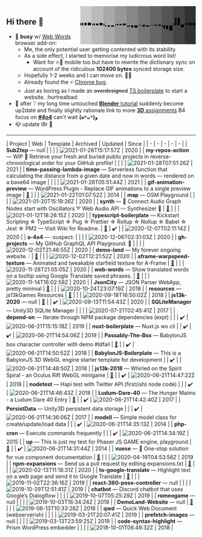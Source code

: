 <img width="307" align="right" src="https://raw.githubusercontent.com/SubZtep/SubZtep/master/assets/eq1.gif"/>

## Hi there 👋

- 🔭 **busy** w/ [Web Words](https://github.com/SubZtep/web-words) browser add-on:
  - Me, the only potential user getting contented with its stability.
  - As a side effect, I started to memorise my ludicrous word list!
    - Want for :fire::fox_face: mobile too but have to rewrite the dictionary sync on account of the ridiculous **102400 bytes** synced storage size.
  - Hopefully 1-2 weeks and I can move on. :snail::dancers:
  - Already found the :zap: [Chrome bug](https://www.youtube.com/watch?v=XBuz8XjvEAw).
  - Just as boring as I made an ~~overdesigned~~ [TS boilerplate](https://github.com/SubZtep/typescript-boilerplate) to start a website. :hurtrealbad:
- :seedling: after :grey_question: my long time untouched [**Blender** tutorial](https://www.udemy.com/course/learn-blender-3d-modeling-for-unity-video-game-development/) suddenly become up2date and finally slightly rationale link to more [**3D** assignments](http://15462.courses.cs.cmu.edu/fall2020/) B4 focus on [**#4o4**](https://github.com/SubZtep/a-4o4) can't wait **(๑˃ᴗ˂)ﻭ**
- :mailbox_closed: update l8r :crocodile:

---
| Project | Web | Template | Archived | Updated | Since |
|  -  |  -  |  -  |  -  |  -  |
| **SubZtep** — null |  |  |  | ![2021-01-28T15:17:57Z](https://time-passing.netlify.app/.netlify/functions/ago?time=1611847077000) | 2020 |
| **my-repos-action** — WIP :carousel_horse: Retrieve your fresh and buried public projects in reverse-chronological order for your GitHub profile! |  |  |  | ![2021-01-28T07:51:26Z](https://time-passing.netlify.app/.netlify/functions/ago?time=1611820286000) | 2021 |
| **time-passing-lambda-image** — Serverless function that calculating the distance from a given date and now in words — rendered on a base64 image |  |  |  | ![2021-01-28T05:51:44Z](https://time-passing.netlify.app/.netlify/functions/ago?time=1611813104000) | 2021 |
| **gif-animation-preview** — WordPress Plugin - Replace GIF animations to a single preview image | [:link:](http://wordpress.org/plugins/gif-animation-preview/) |  |  | ![2021-01-22T01:07:52Z](https://time-passing.netlify.app/.netlify/functions/ago?time=1611277672000) | 2014 |
| **map** — OSM Playground |  |  |  | ![2021-01-20T15:19:26Z](https://time-passing.netlify.app/.netlify/functions/ago?time=1611155966000) | 2020 |
| **synth** — 🎵 Connect Audio Graph Nodes start with Oscillators ➰ Web Audio API 〰️ Synthesizer 🎹 | [:link:](https://subztep.github.io/synth/) |  |  | ![2021-01-12T18:26:15Z](https://time-passing.netlify.app/.netlify/functions/ago?time=1610475975000) | 2020 |
| **typescript-boilerplate** — Kickstart Scripting ☆ TypeScript ☆ Pug ☆ Prettier ☆ Rollup ☆ Nollup ☆ Babel ☆ Jest ☆ PM2 — Visit Wiki for Readme. | [:link:](https://github.com/SubZtep/typescript-boilerplate/wiki) | :heavy_check_mark: |  | ![2020-12-07T02:11:14Z](https://time-passing.netlify.app/.netlify/functions/ago?time=1607307074000) | 2020 |
| **a-4o4** — :suspect: |  |  |  | ![2020-12-06T02:31:03Z](https://time-passing.netlify.app/.netlify/functions/ago?time=1607221863000) | 2020 |
| **gh-projects** — My GitHub GraphQL API Playground. :crystal_ball: |  |  |  | ![2020-12-02T21:46:55Z](https://time-passing.netlify.app/.netlify/functions/ago?time=1606945615000) | 2020 |
| **demo-land** — My forever ongoing website. 🕯 | [:link:](https://demo.land) |  |  | ![2020-12-02T12:21:52Z](https://time-passing.netlify.app/.netlify/functions/ago?time=1606911712000) | 2020 |
| **aframe-warpspeed-texture** — Animated and tweakable starfield texture for A-Frame | [:link:](https://subztep.github.io/aframe-warpspeed-texture/) |  |  | ![2020-11-28T21:05:05Z](https://time-passing.netlify.app/.netlify/functions/ago?time=1606597505000) | 2020 |
| **web-words** — Show translated words on a tooltip using Google Translate saved phrases. | [:link:](https://subztep.github.io/web-words/) |  |  | ![2020-11-14T16:02:58Z](https://time-passing.netlify.app/.netlify/functions/ago?time=1605369778000) | 2020 |
| **JsonCity** — JSON Parser WebApp, pretty minimal | [:link:](https://json.city) |  |  | ![2020-10-24T23:07:19Z](https://time-passing.netlify.app/.netlify/functions/ago?time=1603580839000) | 2018 |
| **resources** — js13kGames Resources | [:link:](https://js13kgames.github.io/resources/) |  |  | ![2020-09-18T16:50:02Z](https://time-passing.netlify.app/.netlify/functions/ago?time=1600447802000) | 2018 |
| **js13k-2020** — null | [:link:](https://subztep.github.io/js13k-2020/) |  | :heavy_check_mark: | ![2020-09-13T11:54:43Z](https://time-passing.netlify.app/.netlify/functions/ago?time=1599998083000) | 2020 |
| **SQLiteManager** — Unity3D SQLite Manager |  |  |  | ![2020-07-21T02:45:41Z](https://time-passing.netlify.app/.netlify/functions/ago?time=1595299541000) | 2017 |
| **depend-on** — Iterate through NPM package dependencies (expt) |  |  | :heavy_check_mark: | ![2020-06-21T15:15:18Z](https://time-passing.netlify.app/.netlify/functions/ago?time=1592752518000) | 2019 |
| **nuxt-boilerplate** — Nuxt.js wo cli |  | :heavy_check_mark: | :heavy_check_mark: | ![2020-06-21T14:54:06Z](https://time-passing.netlify.app/.netlify/functions/ago?time=1592751246000) | 2019 |
| **Passably-The-Box** — BabylonJS box character controller with demo #ldfail | [:link:](https://subztep.github.io/Passably-The-Box/dist/) |  | :heavy_check_mark: | ![2020-06-21T14:50:52Z](https://time-passing.netlify.app/.netlify/functions/ago?time=1592751052000) | 2018 |
| **BabylonJS-Boilerplate** — This is a BabylonJS 3D WebGL engine starter template for development |  | :heavy_check_mark: |  | ![2020-06-21T14:48:50Z](https://time-passing.netlify.app/.netlify/functions/ago?time=1592750930000) | 2018 |
| **js13k-2018** — Whirled on the Spirit Spiral - an Oculus Rift WebGL minigame | [:link:](https://subztep.github.io/js13k-2018/dist) |  | :heavy_check_mark: | ![2020-06-21T14:47:22Z](https://time-passing.netlify.app/.netlify/functions/ago?time=1592750842000) | 2018 |
| **nodetest** — Hapi test with Twitter API (first(ish) node code) |  |  | :heavy_check_mark: | ![2020-06-21T14:46:43Z](https://time-passing.netlify.app/.netlify/functions/ago?time=1592750803000) | 2018 |
| **Ludum-Dare-40** — The Hunger Maims - a Ludum Dare 40 Entry | [:link:](https://ldjam.com/events/ludum-dare/40/the-hunger-maims) |  | :heavy_check_mark: | ![2020-06-21T14:42:40Z](https://time-passing.netlify.app/.netlify/functions/ago?time=1592750560000) | 2017 |
| **PersistData** — Unity3D persistent data storage |  |  | :heavy_check_mark: | ![2020-06-21T14:36:06Z](https://time-passing.netlify.app/.netlify/functions/ago?time=1592750166000) | 2017 |
| **modell** — Simple model class for create/update/load data |  |  | :heavy_check_mark: | ![2020-06-21T14:35:13Z](https://time-passing.netlify.app/.netlify/functions/ago?time=1592750113000) | 2014 |
| **php-cron** — Execute commands frequently |  |  | :heavy_check_mark: | ![2020-06-21T14:34:19Z](https://time-passing.netlify.app/.netlify/functions/ago?time=1592750059000) | 2015 |
| **up** — This is just my test for Phaser JS GAME engine, playground | [:link:](http://subztep.github.io/up/) |  | :heavy_check_mark: | ![2020-06-21T14:31:44Z](https://time-passing.netlify.app/.netlify/functions/ago?time=1592749904000) | 2014 |
| **vuese** — 🤗 One-stop solution for vue component documentation | [:link:](https://vuese.org/) |  |  | ![2020-04-19T04:53:56Z](https://time-passing.netlify.app/.netlify/functions/ago?time=1587272036000) | 2019 |
| **npm-expansions** — Send us a pull request by editing expansions.txt | [:link:](http://npm.im/npm-expansions) |  |  | ![2020-02-13T11:18:31Z](https://time-passing.netlify.app/.netlify/functions/ago?time=1581592711000) | 2020 |
| **to-google-translate** — Highlight text on a web page and send it to Google Translate | [:link:](https://addons.mozilla.org/firefox/addon/to-google-translate/) |  |  | ![2019-11-02T22:36:16Z](https://time-passing.netlify.app/.netlify/functions/ago?time=1572734176000) | 2019 |
| **react-360-pose-controller** — null |  |  |  | ![2019-10-29T12:51:41Z](https://time-passing.netlify.app/.netlify/functions/ago?time=1572353501000) | 2019 |
| **chatbot** — Discord chatbot that uses Google’s Dialogflow |  |  |  | ![2019-10-07T05:25:29Z](https://time-passing.netlify.app/.netlify/functions/ago?time=1570425929000) | 2019 |
| **romeogame** — null |  |  |  | ![2019-10-03T16:34:24Z](https://time-passing.netlify.app/.netlify/functions/ago?time=1570120464000) | 2019 |
| **DemoLand-Website** — null | [:link:](https://demo.land/) |  |  | ![2019-06-13T10:33:28Z](https://time-passing.netlify.app/.netlify/functions/ago?time=1560422008000) | 2018 |
| **qwd** — Quick Web Document (webserverish) |  |  |  | ![2019-03-21T20:07:41Z](https://time-passing.netlify.app/.netlify/functions/ago?time=1553198861000) | 2019 |
| **prefetch-images** — null |  |  |  | ![2019-03-13T23:59:25Z](https://time-passing.netlify.app/.netlify/functions/ago?time=1552521565000) | 2019 |
| **code-syntax-highlight** — Prism WordPress embedder |  |  |  | ![2018-10-01T06:49:32Z](https://time-passing.netlify.app/.netlify/functions/ago?time=1538376572000) | 2018 |